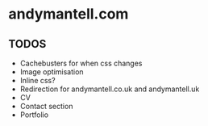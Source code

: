 andymantell.com
===============

## TODOS
- Cachebusters for when css changes
- Image optimisation
- Inline css?
- Redirection for andymantell.co.uk and andymantell.uk
- CV
- Contact section
- Portfolio
